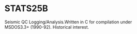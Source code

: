 # STATS25B
Seismic QC Logging/Analysis.Written in C for compilation under MSDOS3.3+ (1990-92). Historical interest.

